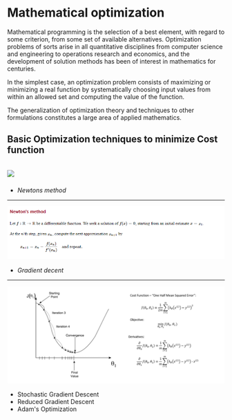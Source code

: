 # Mathematical optimization 
Mathematical programming is the selection of a best element, with regard to some criterion, from some set of available alternatives.
Optimization problems of sorts arise in all quantitative disciplines from computer science and engineering to operations research and economics, and the development of solution methods has been of interest in mathematics for centuries.

In the simplest case, an optimization problem consists of maximizing or minimizing a real function by systematically choosing input values from within an allowed set and computing the value of the function.

The generalization of optimization theory and techniques to other formulations constitutes a large area of applied mathematics.

Basic Optimization techniques to minimize Cost function
-------------


![](https://github.com/DASHANANT/Deep-Learning-Basics-Python-files/blob/main/Optimizaiton/Constraint-set-lines-points-number-solutions.jpg)
--------------------
- *Newtons method*
-----------------------
![](https://github.com/DASHANANT/Deep-Learning-Basics/blob/main/Optimizaiton/NM.png)

- *Gradient decent* 
-----------------------
![](https://github.com/DASHANANT/Deep-Learning-Basics/blob/main/Optimizaiton/GD.png)

- Stochastic Gradient Descent
- Reduced Gradient Descent 
- Adam's Optimization
